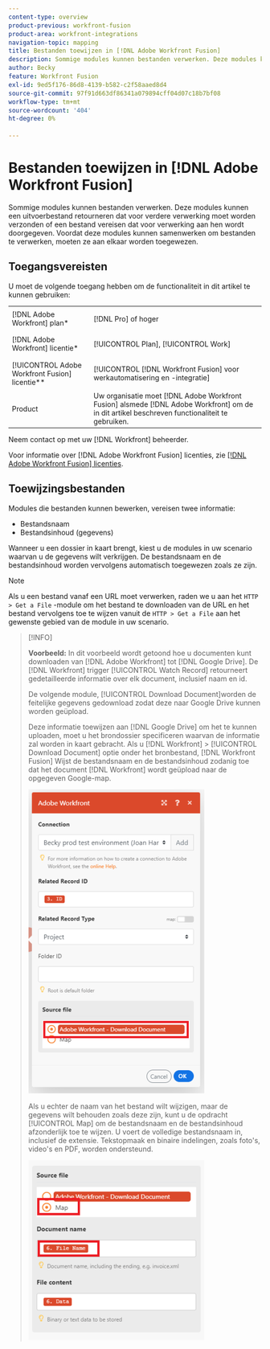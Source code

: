 ```yaml
---
content-type: overview
product-previous: workfront-fusion
product-area: workfront-integrations
navigation-topic: mapping
title: Bestanden toewijzen in [!DNL Adobe Workfront Fusion]
description: Sommige modules kunnen bestanden verwerken. Deze modules kunnen een uitvoerbestand retourneren dat voor verdere verwerking moet worden verzonden of een bestand vereisen dat voor verwerking aan hen wordt doorgegeven. Voordat deze modules kunnen samenwerken om bestanden te verwerken, moeten ze aan elkaar worden toegewezen.
author: Becky
feature: Workfront Fusion
exl-id: 9ed5f176-86d8-4139-b582-c2f58aaed8d4
source-git-commit: 97f91d663df86341a079894cff04d07c18b7bf08
workflow-type: tm+mt
source-wordcount: '404'
ht-degree: 0%

---
```


# Bestanden toewijzen in [!DNL Adobe Workfront Fusion]

Sommige modules kunnen bestanden verwerken. Deze modules kunnen een uitvoerbestand retourneren dat voor verdere verwerking moet worden verzonden of een bestand vereisen dat voor verwerking aan hen wordt doorgegeven. Voordat deze modules kunnen samenwerken om bestanden te verwerken, moeten ze aan elkaar worden toegewezen.

## Toegangsvereisten

U moet de volgende toegang hebben om de functionaliteit in dit artikel te kunnen gebruiken:

<table style="table-layout:auto">
 <col> 
 <col> 
 <tbody> 
  <tr> 
    <td role="rowheader">[!DNL Adobe Workfront] plan*</td> 
   <td> <p>[!DNL Pro] of hoger</p> </td> 
  </tr> 
  <tr data-mc-conditions=""> 
   <td role="rowheader">[!DNL Adobe Workfront] licentie*</td> 
   <td> <p>[!UICONTROL Plan], [!UICONTROL Work]</p> </td> 
  </tr> 
  <tr> 
   <td role="rowheader">[!UICONTROL Adobe Workfront Fusion] licentie**</td> 
   <td> <p>[!UICONTROL [!DNL Workfront Fusion] voor werkautomatisering en -integratie] </p>  </td> 
  </tr> 
  <tr> 
   <td role="rowheader">Product</td> 
   <td>Uw organisatie moet [!DNL Adobe Workfront Fusion] alsmede [!DNL Adobe Workfront] om de in dit artikel beschreven functionaliteit te gebruiken.</td> 
  </tr>  </tbody> 
</table>

Neem contact op met uw [!DNL Workfront] beheerder.

Voor informatie over [!DNL Adobe Workfront Fusion] licenties, zie [[!DNL Adobe Workfront Fusion] licenties](../../workfront-fusion/get-started/license-automation-vs-integration.md).

## Toewijzingsbestanden

Modules die bestanden kunnen bewerken, vereisen twee informatie:

* Bestandsnaam
* Bestandsinhoud (gegevens)

Wanneer u een dossier in kaart brengt, kiest u de modules in uw scenario waarvan u de gegevens wilt verkrijgen. De bestandsnaam en de bestandsinhoud worden vervolgens automatisch toegewezen zoals ze zijn.

>[!NOTE]
>
>Als u een bestand vanaf een URL moet verwerken, raden we u aan het `HTTP > Get a File` -module om het bestand te downloaden van de URL en het bestand vervolgens toe te wijzen vanuit de `HTTP > Get a File` aan het gewenste gebied van de module in uw scenario.

>[!INFO]
>
>**Voorbeeld:** In dit voorbeeld wordt getoond hoe u documenten kunt downloaden van [!DNL Adobe Workfront] tot [!DNL Google Drive]. De [!DNL Workfront] trigger [!UICONTROL Watch Record] retourneert gedetailleerde informatie over elk document, inclusief naam en id.
>
>De volgende module, [!UICONTROL Download Document]worden de feitelijke gegevens gedownload zodat deze naar Google Drive kunnen worden geüpload.
>
>Deze informatie toewijzen aan [!DNL Google Drive] om het te kunnen uploaden, moet u het brondossier specificeren waarvan de informatie zal worden in kaart gebracht. Als u [!DNL Workfront] > [!UICONTROL Download Document] optie onder het bronbestand, [!DNL Workfront Fusion] Wijst de bestandsnaam en de bestandsinhoud zodanig toe dat het document [!DNL Workfront] wordt geüpload naar de opgegeven Google-map.
>
>![](assets/wf-download-document-350x605.png)
>
>Als u echter de naam van het bestand wilt wijzigen, maar de gegevens wilt behouden zoals deze zijn, kunt u de opdracht [!UICONTROL Map] om de bestandsnaam en de bestandsinhoud afzonderlijk toe te wijzen. U voert de volledige bestandsnaam in, inclusief de extensie. Tekstopmaak en binaire indelingen, zoals foto&#39;s, video&#39;s en PDF, worden ondersteund.
>
>![](assets/use-the-map-option-350x358.png)
